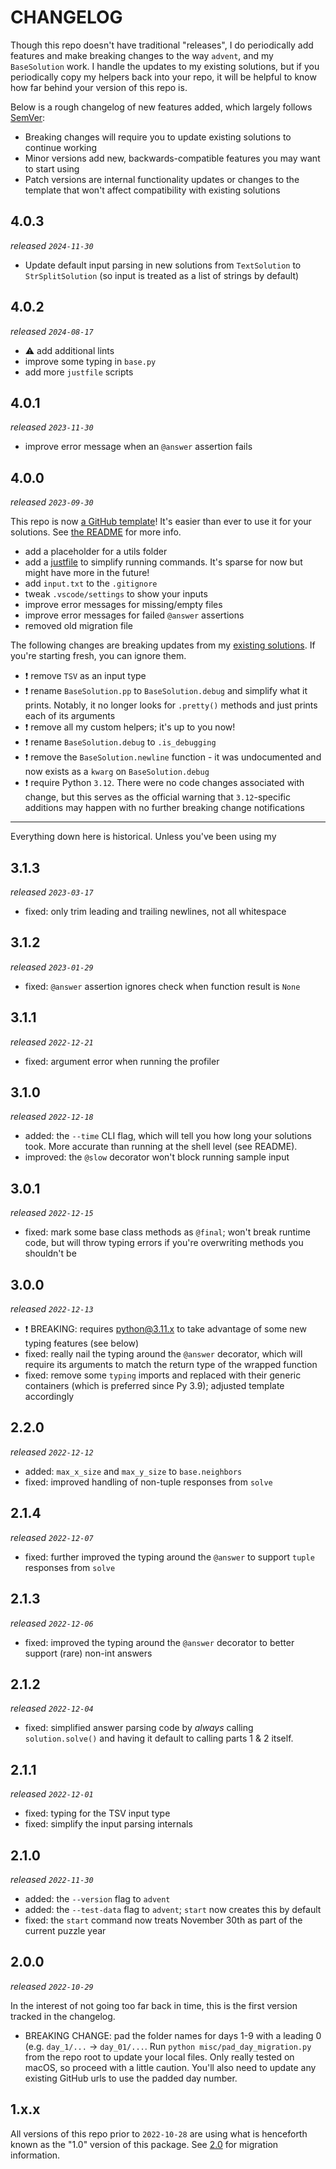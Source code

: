 # CHANGELOG

Though this repo doesn't have traditional "releases", I do periodically add features and make breaking changes to the way `advent`, and my `BaseSolution` work. I handle the updates to my existing solutions, but if you periodically copy my helpers back into your repo, it will be helpful to know how far behind your version of this repo is.

Below is a rough changelog of new features added, which largely follows [SemVer](https://semver.org/):

- Breaking changes will require you to update existing solutions to continue working
- Minor versions add new, backwards-compatible features you may want to start using
- Patch versions are internal functionality updates or changes to the template that won't affect compatibility with existing solutions

## 4.0.3

_released `2024-11-30`_

- Update default input parsing in new solutions from `TextSolution` to `StrSplitSolution` (so input is treated as a list of strings by default)

## 4.0.2

_released `2024-08-17`_

- ⚠️ add additional lints
- improve some typing in `base.py`
- add more `justfile` scripts

## 4.0.1

_released `2023-11-30`_

- improve error message when an `@answer` assertion fails

## 4.0.0

_released `2023-09-30`_

This repo is now [a GitHub template](https://github.com/xavdid/advent-of-code-python-template)! It's easier than ever to use it for your solutions. See [the README](https://github.com/xavdid/advent-of-code-python-template/#quickstart) for more info.

- add a placeholder for a utils folder
- add a [justfile](https://github.com/casey/just) to simplify running commands. It's sparse for now but might have more in the future!
- add `input.txt` to the `.gitignore`
- tweak `.vscode/settings` to show your inputs
- improve error messages for missing/empty files
- improve error messages for failed `@answer` assertions
- removed old migration file

The following changes are breaking updates from my [existing solutions](https://github.com/xavdid/advent-of-code/). If you're starting fresh, you can ignore them.

- :exclamation: remove `TSV` as an input type
- :exclamation: rename `BaseSolution.pp` to `BaseSolution.debug` and simplify what it prints. Notably, it no longer looks for `.pretty()` methods and just prints each of its arguments
- :exclamation: remove all my custom helpers; it's up to you now!
- :exclamation: rename `BaseSolution.debug` to `.is_debugging`
- :exclamation: remove the `BaseSolution.newline` function - it was undocumented and now exists as a `kwarg` on `BaseSolution.debug`
- :exclamation: require Python `3.12`. There were no code changes associated with change, but this serves as the official warning that `3.12`-specific additions may happen with no further breaking change notifications

---

Everything down here is historical. Unless you've been using my

## 3.1.3

_released `2023-03-17`_

- fixed: only trim leading and trailing newlines, not all whitespace

## 3.1.2

_released `2023-01-29`_

- fixed: `@answer` assertion ignores check when function result is `None`

## 3.1.1

_released `2022-12-21`_

- fixed: argument error when running the profiler

## 3.1.0

_released `2022-12-18`_

- added: the `--time` CLI flag, which will tell you how long your solutions took. More accurate than running at the shell level (see README).
- improved: the `@slow` decorator won't block running sample input

## 3.0.1

_released `2022-12-15`_

- fixed: mark some base class methods as `@final`; won't break runtime code, but will throw typing errors if you're overwriting methods you shouldn't be

## 3.0.0

_released `2022-12-13`_

- :exclamation: BREAKING: requires python@3.11.x to take advantage of some new typing features (see below)
- fixed: really nail the typing around the `@answer` decorator, which will require its arguments to match the return type of the wrapped function
- fixed: remove some `typing` imports and replaced with their generic containers (which is preferred since Py 3.9); adjusted template accordingly

## 2.2.0

_released `2022-12-12`_

- added: `max_x_size` and `max_y_size` to `base.neighbors`
- fixed: improved handling of non-tuple responses from `solve`

## 2.1.4

_released `2022-12-07`_

- fixed: further improved the typing around the `@answer` to support `tuple` responses from `solve`

## 2.1.3

_released `2022-12-06`_

- fixed: improved the typing around the `@answer` decorator to better support (rare) non-int answers

## 2.1.2

_released `2022-12-04`_

- fixed: simplified answer parsing code by _always_ calling `solution.solve()` and having it default to calling parts 1 & 2 itself.

## 2.1.1

_released `2022-12-01`_

- fixed: typing for the TSV input type
- fixed: simplify the input parsing internals

## 2.1.0

_released `2022-11-30`_

- added: the `--version` flag to `advent`
- added: the `--test-data` flag to `advent`; `start` now creates this by default
- fixed: the `start` command now treats November 30th as part of the current puzzle year

## 2.0.0

_released `2022-10-29`_

In the interest of not going too far back in time, this is the first version tracked in the changelog.

- BREAKING CHANGE: pad the folder names for days 1-9 with a leading 0 (e.g. `day_1/...` -> `day_01/...`. Run `python misc/pad_day_migration.py` from the repo root to update your local files. Only really tested on macOS, so proceed with a little caution. You'll also need to update any existing GitHub urls to use the padded day number.

## 1.x.x

All versions of this repo prior to `2022-10-28` are using what is henceforth known as the "1.0" version of this package. See [2.0](#200) for migration information.
